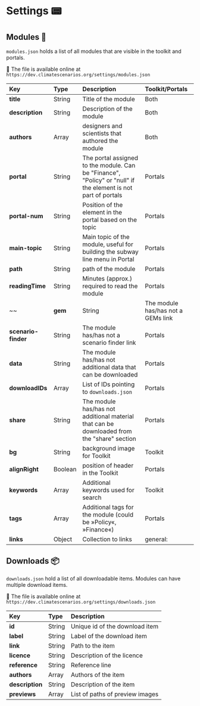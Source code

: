 # Settings 📟
## Modules 💈
`modules.json` holds a list of all modules that are visible in the toolkit and portals.

🔖 The file is available online at `https://dev.climatescenarios.org/settings/modules.json`

| Key | Type | Description | Toolkit/Portals |
| :--- | :--- | :--- | :--- |
| **title** | String | Title of the module | Both |
| **description** | String | Description of the module | Both |
| **authors** | Array | designers and scientists that authored the module | Both |
| **portal** | String | The portal assigned to the module. Can be "Finance", "Policy" or "null" if the element is not part of portals | Portals |
| **portal-num** | String | Position of the element in the portal based on the topic | Portals |
| **main-topic** | String | Main topic of the module, useful for building the subway line menu in Portal | Portals |
| **path** | String | path of the module | Portals |
| **readingTime** | String | Minutes (approx.) required to read the module | Portals |
~~| **gem** | String | The module has/has not a GEMs link | Both |
| **scenario-finder** | String | The module has/has not a scenario finder link | Portals |
| **data** | String | The module has/has not additional data that can be downloaded | Portals |~~
| **downloadIDs** | Array | List of IDs pointing to `downloads.json` | Portals |
| **share** | String | The module has/has not additional material that can be downloaded from the "share" section | Portals |
| **bg** | String | background image for Toolkit | Toolkit |
| **alignRight** | Boolean | position of header in the Toolkit | Portals |
| **keywords** | Array | Additional keywords used for search | Toolkit |
| **tags** | Array | Additional tags for the module (could be »Policy«, »Finance«) | Portals |
| **links** | Object | Collection to links | general: | the geneal path of the module, | data: | link to additional data, | gems: | link to GEMs view, | scenariofinder: | link to scenario finder view. More can be added.

## Downloads 📦
`downloads.json` hold a list of all downloadable items. Modules can have multiple download items.

🔖 The file is available online at `https://dev.climatescenarios.org/settings/downloads.json`

| Key | Type | Description |
| :--- | :--- | :--- |
| **id** | String | Unique id of the download item |
| **label** | String | Label of the download item |
| **link** | String | Path to the item |
| **licence** | String | Description of the licence |
| **reference** | String | Reference line |
| **authors** | Array | Authors of the item |
| **description** | String | Description of the item |
| **previews** | Array | List of paths of preview images |
